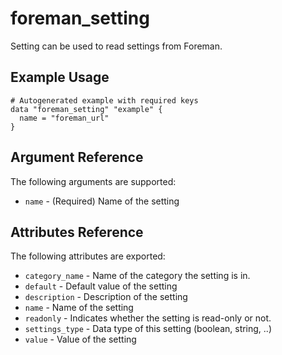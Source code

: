 
# foreman_setting


Setting can be used to read settings from Foreman.


## Example Usage

```
# Autogenerated example with required keys
data "foreman_setting" "example" {
  name = "foreman_url"
}
```


## Argument Reference

The following arguments are supported:

- `name` - (Required) Name of the setting


## Attributes Reference

The following attributes are exported:

- `category_name` - Name of the category the setting is in.
- `default` - Default value of the setting
- `description` - Description of the setting
- `name` - Name of the setting
- `readonly` - Indicates whether the setting is read-only or not.
- `settings_type` - Data type of this setting (boolean, string, ..)
- `value` - Value of the setting


